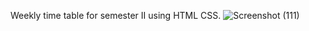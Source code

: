 Weekly time table for semester II using HTML CSS.
![Screenshot (111)](https://github.com/user-attachments/assets/ce80c0bb-191c-4e1f-952c-b360fc4335e7)
